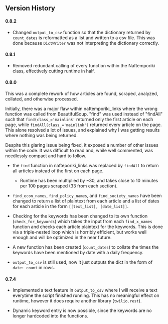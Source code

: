 ## Version History

#### 0.8.2
- Changed `output_to_csv` function so that the dictionary returned by `count_dates` is reformatted as a list and 
written to a csv file. This was done because `DictWriter` was not interpreting the dictionary correctly.

#### 0.8.1
- Removed redundant calling of every function within the Naftemporiki class, effectively cutting runtime in half.

#### 0.8.0
This was a complete rework of how articles are found, scraped, analyzed, collated, and otherwise processed.

Initially, there was a major flaw within naftemporiki_links where the wrong function was called from BeautifulSoup.
"find" was used instead of "findAll" such that `find(class_='mainlink'` returned only the first article on each page,
 while `findAll(class_='mainlink')` returned every article on the page. This alone resolved a lot of issues, 
 and explained why I was getting results where nothing was being returned.
 
 Despite this glaring issue being fixed, it exposed a number of other issues within the code. It was difficult to read
 and, while well commented, was needlessly compact and hard to follow.
 
 - the `find` function in nafteporiki_links was replaced by `findAll` to return all articles instead of the first
 on each page.
    - Runtime has been multiplied by ~30, and takes close to 10 minutes per 100 pages scraped (33 from each section).
    
 - `find_econ_names`, `find_policy_names`, and `find_society_names` have been changed to return a list of plaintext
 from each article and a list of dates for each article in the form `[[text_list], [date_list]]`.
 
 - Checking for the keywords has been changed to its own function (`check_for_keywords`) which takes the input from
  each `find_x_names` function and checks each article plaintext for the keywords. This is done via a triple-nested
  loop which is horribly efficient, but works well enough and will be optimized in the near future.
  
 - A new function has been created (`count_dates`) to collate the times the keywords have been mentioned by date with
  a daily frequency.
  
 - `output_to_csv` is still used, now it just outputs the dict in the form of `date: count` in rows.
 
#### 0.7.4
 - Implemented a text feature in `output_to_csv` where I will receive a text everytime the script finished running.
 This has no meaningful effect on runtime, however it does require another library (`twilio.rest`). 
 
 - Dynamic keyword entry is now possible, since the keywords are no longer hardcoded into the functions.
 
